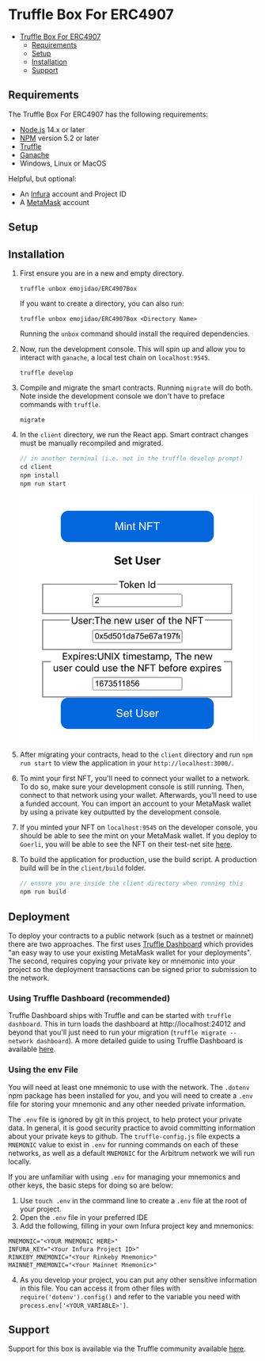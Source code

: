 # Truffle Box For ERC4907

- [Truffle Box For ERC4907](#ERC4907Box)
  - [Requirements](#requirements)
  - [Setup](#setup)
  - [Installation](#installation)
  - [Support](#support)

## Requirements

The Truffle Box For ERC4907 has the following requirements:

- [Node.js](https://nodejs.org/) 14.x or later
- [NPM](https://docs.npmjs.com/cli/) version 5.2 or later
- [Truffle](https://trufflesuite.com/docs/truffle/how-to/install/)
- [Ganache](https://github.com/trufflesuite/ganache#getting-started)
- Windows, Linux or MacOS

Helpful, but optional:
- An [Infura](https://infura.io/) account and Project ID
- A [MetaMask](https://metamask.io/) account

## Setup

## Installation

1. First ensure you are in a new and empty directory.
    ```shell
    truffle unbox emojidao/ERC4907Box
    ```
    If you want to create a directory, you can also run:
    ```shell
    truffle unbox emojidao/ERC4907Box <Directory Name>
    ```
    Running the `unbox` command should install the required dependencies.

2. Now, run the development console. This will spin up and allow you to interact with `ganache`, a local test chain on `localhost:9545`.
    ```shell
    truffle develop
    ```

3. Compile and migrate the smart contracts. Running `migrate` will do both. Note inside the development console we don't have to preface commands with `truffle`.
    ```shell
    migrate
    ```

4. In the `client` directory, we run the React app. Smart contract changes must be manually recompiled and migrated.
    ```javascript
    // in another terminal (i.e. not in the truffle develop prompt)
    cd client
    npm install
    npm run start
    ```
    ![Client](./client.png)
5. After migrating your contracts, head to the `client` directory and run `npm run start` to view the application in your `http://localhost:3000/`.

6. To mint your first NFT, you'll need to connect your wallet to a network. To do so, make sure your development console is still running. Then, connect to that network using your wallet. Afterwards, you'll need to use a funded account. You can import an account to your MetaMask wallet by using a private key outputted by the development console.

7. If you minted your NFT on `localhost:9545` on the developer console, you should be able to see the mint on your MetaMask wallet. If you deploy to `Goerli`, you will be able to see the NFT on their test-net site [here](https://testnets.opensea.io/).

8. To build the application for production, use the build script. A production build will be in the `client/build` folder.
    ```javascript
    // ensure you are inside the client directory when running this
    npm run build
    ```

## Deployment

To deploy your contracts to a public network (such as a testnet or mainnet) there are two approaches. The first uses [Truffle Dashboard](https://trufflesuite.com/docs/truffle/getting-started/using-the-truffle-dashboard.html) which provides "an easy way to use your existing MetaMask wallet for your deployments". The second, requires copying your private key or mnemonic into your project so the deployment transactions can be signed prior to submission to the network.

### Using Truffle Dashboard (recommended)

Truffle Dashboard ships with Truffle and can be started with `truffle dashboard`. This in turn loads the dashboard at http://localhost:24012 and beyond that you'll just need to run your migration (`truffle migrate --network dashboard`). A more detailed guide to using Truffle Dashboard is available [here](https://trufflesuite.com/blog/introducing-truffle-dashboard/).

### Using the env File

You will need at least one mnemonic to use with the network. The `.dotenv` npm package has been installed for you, and you will need to create a `.env` file for storing your mnemonic and any other needed private information.

The `.env` file is ignored by git in this project, to help protect your private data. In general, it is good security practice to avoid committing information about your private keys to github. The `truffle-config.js` file expects a `MNEMONIC` value to exist in `.env` for running commands on each of these networks, as well as a default `MNEMONIC` for the Arbitrum network we will run locally.

If you are unfamiliar with using `.env` for managing your mnemonics and other keys, the basic steps for doing so are below:

1) Use `touch .env` in the command line to create a `.env` file at the root of your project.
2) Open the `.env` file in your preferred IDE
3) Add the following, filling in your own Infura project key and mnemonics:

```
MNEMONIC="<YOUR MNEMONIC HERE>"
INFURA_KEY="<Your Infura Project ID>"
RINKEBY_MNEMONIC="<Your Rinkeby Mnemonic>"
MAINNET_MNEMONIC="<Your Mainnet Mnemonic>"
```

4) As you develop your project, you can put any other sensitive information in this file. You can access it from other files with `require('dotenv').config()` and refer to the variable you need with `process.env['<YOUR_VARIABLE>']`.

## Support

Support for this box is available via the Truffle community available [here](https://www.trufflesuite.com/community).
